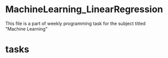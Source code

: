 # MachineLearning_LinearRegression
This file is a part of weekly programming task for the subject titled "Machine Learning" 
# tasks
